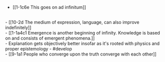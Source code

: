 - [[1-1c6e This goes on ad infinitum]]
<br>
- [[10-2d The medium of expression, language, can also improve indefinitely]]
<br>
- [[1-1a4c1 Emergence is another beginning of infinity. Knowledge is based on and consists of emergent phenomena.]]
<br>
- Explanation gets objectively better insofar as it's rooted with physics and proper epistemology
- #develop
<br>
- [[9-1a1 People who converge upon the truth converge with each other]]
